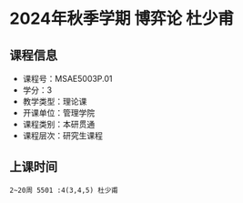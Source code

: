 # 2024年秋季学期 博弈论 杜少甫






## 课程信息

- 课程号：MSAE5003P.01
- 学分：3
- 教学类型：理论课
- 开课单位：管理学院
- 课程类别：本研贯通
- 课程层次：研究生课程

## 上课时间

```
2~20周 5501 :4(3,4,5) 杜少甫
```

